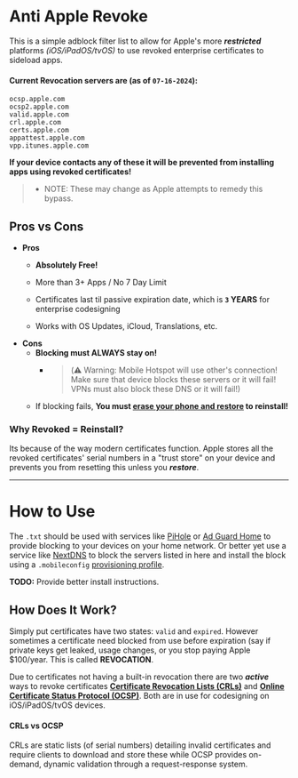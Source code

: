 # Anti Apple Revoke
This is a simple adblock filter list to allow for Apple's more ***restricted*** platforms *(iOS/iPadOS/tvOS)* to use revoked enterprise certificates to sideload apps.


#### Current Revocation servers are (as of `07-16-2024`):
```
ocsp.apple.com
ocsp2.apple.com
valid.apple.com
crl.apple.com
certs.apple.com
appattest.apple.com
vpp.itunes.apple.com
```
 **If your device contacts any of these it will be prevented from installing apps using revoked certificates!**
> - NOTE: These may change as Apple attempts to remedy this bypass. 
 
## Pros vs Cons
- **Pros**
  - **Absolutely Free!**
  - More than 3+ Apps / No 7 Day Limit
  - Certificates last til passive expiration date, which is **`3` YEARS** for enterprise codesigning
  
  - Works with OS Updates, iCloud, Translations, etc.
- **Cons**
  - **Blocking must ALWAYS stay on!**  
    - > (⚠️ Warning: Mobile Hotspot will use other's connection! Make sure that device blocks these servers or it will fail! VPNs must also block these DNS or it will fail!)
  - If blocking fails, **You must <u>erase your phone and restore</u> to reinstall!**
  

### Why Revoked = Reinstall?
 Its because of the way modern certificates function. Apple stores all the revoked certificates' serial numbers in a "trust store"  on your device and prevents you from resetting this unless you ***restore***.

---

# How to Use 
The `.txt` should be used with services like [PiHole]() or [Ad Guard Home]() to provide blocking to your devices on your home network. Or better yet use a service like [NextDNS]() to block the servers listed in here and install the block using a `.mobileconfig` [provisioning profile](https://developer.apple.com/documentation/technotes/tn3125-inside-code-signing-provisioning-profiles). 

**TODO:** Provide better install instructions.


## How Does It Work?
Simply put certificates have two states: `valid` and `expired`. However sometimes a certificate need blocked from use before expiration (say if private keys get leaked, usage changes, or you stop paying Apple $100/year. This is called **REVOCATION**. 

Due to certificates not having a built-in revocation there are two ***active*** ways to revoke certificates [**Certificate Revocation Lists (CRLs)**](https://en.wikipedia.org/wiki/Certificate_revocation_list) and [**Online Certificate Status Protocol (OCSP)**](https://en.wikipedia.org/wiki/Online_Certificate_Status_Protocol). Both are in use for codesigning on iOS/iPadOS/tvOS devices.

#### CRLs vs OCSP
CRLs are static lists (of serial numbers) detailing invalid certificates and require clients to download and store these while OCSP provides on-demand, dynamic validation through a request-response system.
